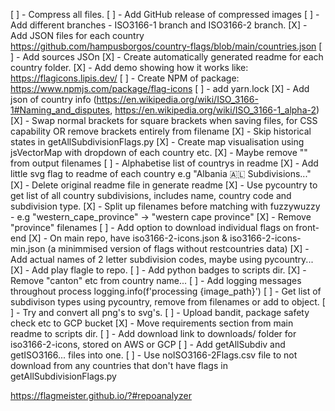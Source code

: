 [ ] - Compress all files.
[ ] - Add GitHub release of compressed images
[ ] - Add different branches - ISO3166-1 branch and ISO3166-2 branch. 
[X] - Add JSON files for each country https://github.com/hampusborgos/country-flags/blob/main/countries.json
[ ] - Add sources JSOn
[X] - Create automatically generated readme for each country folder.
[X] - Add demo showing how it works like: https://flagicons.lipis.dev/
[ ] - Create NPM of package: https://www.npmjs.com/package/flag-icons
[ ] - add yarn.lock
[X] - Add json of country info (https://en.wikipedia.org/wiki/ISO_3166-1#Naming_and_disputes, https://en.wikipedia.org/wiki/ISO_3166-1_alpha-2)
[X] - Swap normal brackets for square brackets when saving files, for CSS capability OR remove brackets entirely from filename
[X] - Skip historical states in getAllSubdivisionFlags.py 
[X] - Create map visualisation using jsVectorMap with dropdown of each country etc.
[X] - Maybe remove "" from output filenames
[ ] - Alphabetise list of countrys in readme
[X] - Add little svg flag to readme of each country e.g "Albania 🇦🇱 Subdivisions..."
[X] - Delete original readme file in generate readme 
[X] - Use pycountry to get list of all country subdivisions, includes name, country code and subdivision type.
[X] - Split up filenames before matching with fuzzywuzzy - e.g "western_cape_province" -> "western cape province"
[X] - Remove "province" filenames
[ ] - Add option to download individual flags on front-end
[X] - On main repo, have iso3166-2-icons.json & iso3166-2-icons-min.json (a minimmised version of flags without restcountries data)
[X] - Add actual names of 2 letter subdivision codes, maybe using pycountry...
[X] - Add play flagle to repo.
[ ] - Add python badges to scripts dir.
[X] - Remove "canton" etc from country name...
[ ] - Add logging messages throughout process logging.info(f'processing {image_path}')
[ ] - Get list of subdivison types using pycountry, remove from filenames or add to object. 
[ ] - Try and convert all png's to svg's.
[ ] - Upload bandit, package safety check etc to GCP bucket 
[X] - Move requirements section from main readme to scripts dir.
[ ] - Add download link to downloads/ folder for iso3166-2-icons, stored on AWS or GCP
[ ] - Add getAllSubdiv and getISO3166... files into one.
[ ] - Use noISO3166-2Flags.csv file to not download from any countries that don't have flags in getAllSubdivisionFlags.py

https://flagmeister.github.io/?#repoanalyzer